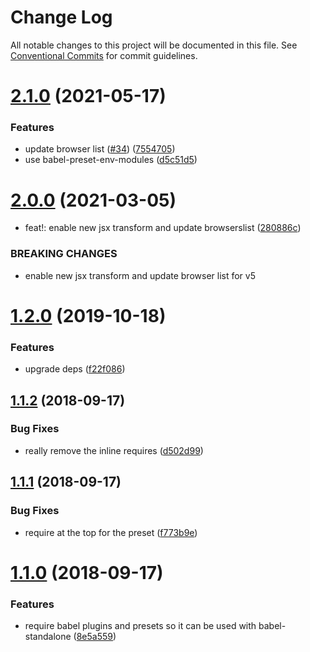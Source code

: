 # Change Log

All notable changes to this project will be documented in this file.
See [Conventional Commits](https://conventionalcommits.org) for commit guidelines.

# [2.1.0](https://github.com/react-bootstrap/configs/compare/@react-bootstrap/babel-preset@2.0.0...@react-bootstrap/babel-preset@2.1.0) (2021-05-17)


### Features

* update browser list ([#34](https://github.com/react-bootstrap/configs/issues/34)) ([7554705](https://github.com/react-bootstrap/configs/commit/7554705baeb785b40d41feac1d18100eeb56371b))
* use babel-preset-env-modules ([d5c51d5](https://github.com/react-bootstrap/configs/commit/d5c51d5ac7313f044318cd9ab9a8b4c294d524bf))





# [2.0.0](https://github.com/react-bootstrap/configs/compare/@react-bootstrap/babel-preset@1.2.0...@react-bootstrap/babel-preset@2.0.0) (2021-03-05)


* feat!: enable new jsx transform and update browserslist ([280886c](https://github.com/react-bootstrap/configs/commit/280886c7316b7c4b978bd2264f022f67e21e0126))


### BREAKING CHANGES

* enable new jsx transform and update browser list for v5






# [1.2.0](https://github.com/react-bootstrap/configs/compare/@react-bootstrap/babel-preset@1.1.3...@react-bootstrap/babel-preset@1.2.0) (2019-10-18)


### Features

* upgrade deps ([f22f086](https://github.com/react-bootstrap/configs/commit/f22f086eda919c0fcc22d507da569c0d0b87be20))





<a name="1.1.2"></a>
## [1.1.2](https://github.com/react-bootstrap/configs/compare/@react-bootstrap/babel-preset@1.1.1...@react-bootstrap/babel-preset@1.1.2) (2018-09-17)


### Bug Fixes

* really remove the inline requires ([d502d99](https://github.com/react-bootstrap/configs/commit/d502d99))





<a name="1.1.1"></a>
## [1.1.1](https://github.com/react-bootstrap/configs/compare/@react-bootstrap/babel-preset@1.1.0...@react-bootstrap/babel-preset@1.1.1) (2018-09-17)


### Bug Fixes

* require at the top for the preset ([f773b9e](https://github.com/react-bootstrap/configs/commit/f773b9e))





<a name="1.1.0"></a>
# [1.1.0](https://github.com/react-bootstrap/configs/compare/@react-bootstrap/babel-preset@1.0.0...@react-bootstrap/babel-preset@1.1.0) (2018-09-17)


### Features

* require babel plugins and presets so it can be used with babel-standalone ([8e5a559](https://github.com/react-bootstrap/configs/commit/8e5a559))
